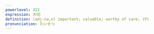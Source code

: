 ```yaml
---
powerlevel: 322
expression: 大切
definition: (adj-na,n) important; valuable; worthy of care; (P)
pronunciation: たいせつ
---
```

